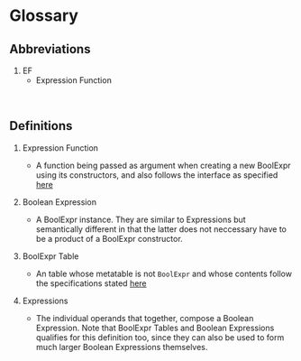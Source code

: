 # Glossary

## Abbreviations

1. EF
    - Expression Function

<br/>

## Definitions

1. Expression Function
    - A function being passed as argument when creating a new BoolExpr using its constructors, and also follows the interface as specified [here](0_api-reference.md/#interface)

2. Boolean Expression
    - A BoolExpr instance. They are similar to Expressions but semantically different in that the latter does not neccessary have to be a product of a BoolExpr constructor.

3. BoolExpr Table
    - An table whose metatable is not ```BoolExpr``` and whose contents follow the specifications stated [here](0_api-reference.md/#interface) 

4. Expressions
    - The individual operands that together, compose a Boolean Expression. Note that BoolExpr Tables and Boolean Expressions qualifies for this definition too, since they can also be used to form much larger Boolean Expressions themselves. 